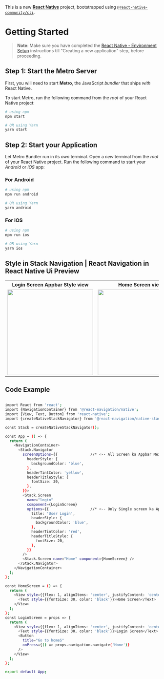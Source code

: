 This is a new [**React Native**](https://reactnative.dev) project, bootstrapped using [`@react-native-community/cli`](https://github.com/react-native-community/cli).

# Getting Started

> **Note**: Make sure you have completed the [React Native - Environment Setup](https://reactnative.dev/docs/environment-setup) instructions till "Creating a new application" step, before proceeding.

## Step 1: Start the Metro Server

First, you will need to start **Metro**, the JavaScript _bundler_ that ships _with_ React Native.

To start Metro, run the following command from the _root_ of your React Native project:

```bash
# using npm
npm start

# OR using Yarn
yarn start
```

## Step 2: Start your Application

Let Metro Bundler run in its _own_ terminal. Open a _new_ terminal from the _root_ of your React Native project. Run the following command to start your _Android_ or _iOS_ app:

### For Android

```bash
# using npm
npm run android

# OR using Yarn
yarn android
```

### For iOS

```bash
# using npm
npm run ios

# OR using Yarn
yarn ios
```

## Style in Stack Navigation | React Navigation in React Native Ui Preview

<table>
  
  
<tr>                    
   
   <th>Login Screen Appbar Style view</th>
   <th>Home Screen view</th>

  
</tr>
  
  
  
  
<tr>
  
<td>

<img src="" width="280"/>

</td>
<td>

<img src="" width="280"/>

</td>



</table>


## Code Example

```bash

import React from 'react';
import {NavigationContainer} from '@react-navigation/native';
import {View, Text, Button} from 'react-native';
import {createNativeStackNavigator} from '@react-navigation/native-stack';

const Stack = createNativeStackNavigator();

const App = () => {
  return (
    <NavigationContainer>
      <Stack.Navigator
        screenOptions={{               //* <-- All Screen ka Appbar Mein apply hota styles
          headerStyle: {
            backgroundColor: 'blue',
          },
          headerTintColor: 'yellow',
          headerTitleStyle: {
            fontSize: 30,
          },
        }}>
        <Stack.Screen
          name="login"
          component={LoginScreen}
          options={{                   //* <-- Only Single screen ka Appbar Mein apply hota styles
            title: 'User Login',
            headerStyle: {
              backgroundColor: 'blue',
            },
            headerTintColor: 'red',
            headerTitleStyle: {
              fontSize: 20,
            },
          }}
        />
        <Stack.Screen name="Home" component={HomeScreen} />
      </Stack.Navigator>
    </NavigationContainer>
  );
};

const HomeScreen = () => {
  return (
    <View style={{flex: 1, alignItems: 'center', justifyContent: 'center'}}>
      <Text style={{fontSize: 30, color: 'black'}}>Home Screen</Text>
    </View>
  );
};
const LoginScreen = props => {
  return (
    <View style={{flex: 1, alignItems: 'center', justifyContent: 'center'}}>
      <Text style={{fontSize: 30, color: 'black'}}>Login Screen</Text>
      <Button
        title="Go to homeS"
        onPress={() => props.navigation.navigate('Home')}
      />
    </View>
  );
};

export default App;



```
